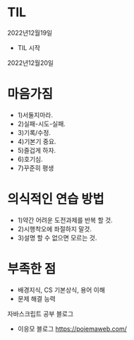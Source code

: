 # TIL
2022년12월19일 
- TIL 시작

2022년12월20일
# 마음가짐 
- 1)서둘지마라.  
- 2)실패-시도-실패.  
- 3)기록/수정.  
- 4)기본기 중요.  
- 5)즐겁게 하자.  
- 6)호기심.  
- 7)꾸준히 평생
# 의식적인 연습 방법
- 1)약간 어려운 도전과제를 반복 할 것. 
- 2)시행착오에 좌절하지 말것. 
- 3)설명 할 수 없으면 모르는 것.
# 부족한 점
- 배경지식, CS 기본상식, 용어 이해
- 문제 해결 능력

자바스크립트 공부 블로그
- 이응모 블로그 https://poiemaweb.com/
